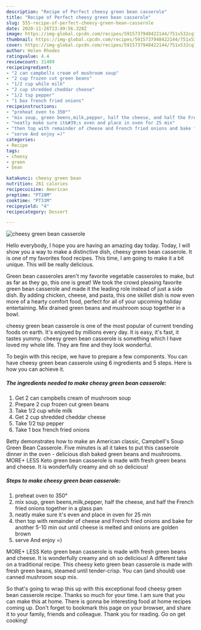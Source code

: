 ```yaml
---
description: "Recipe of Perfect cheesy green bean casserole"
title: "Recipe of Perfect cheesy green bean casserole"
slug: 555-recipe-of-perfect-cheesy-green-bean-casserole
date: 2020-11-26T23:49:56.328Z
image: https://img-global.cpcdn.com/recipes/5915737948422144/751x532cq70/cheesy-green-bean-casserole-recipe-main-photo.jpg
thumbnail: https://img-global.cpcdn.com/recipes/5915737948422144/751x532cq70/cheesy-green-bean-casserole-recipe-main-photo.jpg
cover: https://img-global.cpcdn.com/recipes/5915737948422144/751x532cq70/cheesy-green-bean-casserole-recipe-main-photo.jpg
author: Helen Rhodes
ratingvalue: 4.4
reviewcount: 31409
recipeingredient:
- "2 can campbells cream of mushroom soup"
- "2 cup frozen cut green beans"
- "1/2 cup while milk"
- "2 cup shredded cheddar cheese"
- "1/2 tsp pepper"
- "1 box french fried onions"
recipeinstructions:
- "preheat oven to 350°"
- "mix soup, green beens,milk,pepper, half the cheese, and half the French fried onions together in a glass pan"
- "neatly make sure it&#39;s even and place in oven for 25 min"
- "then top with remainder of cheese and French fried onions and bake for another 5-10 min out until cheese is melted and onions are golden brown"
- "serve And enjoy =)"
categories:
- Recipe
tags:
- cheesy
- green
- bean

katakunci: cheesy green bean 
nutrition: 261 calories
recipecuisine: American
preptime: "PT20M"
cooktime: "PT33M"
recipeyield: "4"
recipecategory: Dessert

---
```



![cheesy green bean casserole](https://img-global.cpcdn.com/recipes/5915737948422144/751x532cq70/cheesy-green-bean-casserole-recipe-main-photo.jpg)

Hello everybody, I hope you are having an amazing day today. Today, I will show you a way to make a distinctive dish, cheesy green bean casserole. It is one of my favorites food recipes. This time, I am going to make it a bit unique. This will be really delicious.

Green bean casseroles aren&#39;t my favorite vegetable casseroles to make, but as far as they go, this one is great! We took the crowd pleasing favorite green bean casserole and made it the leading role instead of just a side dish. By adding chicken, cheese, and pasta, this one skillet dish is now even more of a hearty comfort food, perfect for all of your upcoming holiday entertaining. Mix drained green beans and mushroom soup together in a bowl.

cheesy green bean casserole is one of the most popular of current trending foods on earth. It's enjoyed by millions every day. It is easy, it's fast, it tastes yummy. cheesy green bean casserole is something which I have loved my whole life. They are fine and they look wonderful.


To begin with this recipe, we have to prepare a few components. You can have cheesy green bean casserole using 6 ingredients and 5 steps. Here is how you can achieve it.

<!--inarticleads1-->

##### The ingredients needed to make cheesy green bean casserole:

1. Get 2 can campbells cream of mushroom soup
1. Prepare 2 cup frozen cut green beans
1. Take 1/2 cup while milk
1. Get 2 cup shredded cheddar cheese
1. Take 1/2 tsp pepper
1. Take 1 box french fried onions


Betty demonstrates how to make an American classic, Campbell&#39;s Soup Green Bean Casserole. Five minutes is all it takes to put this casserole dinner in the oven - delicious dish baked green beans and mushrooms. MORE+ LESS Keto green bean casserole is made with fresh green beans and cheese. It is wonderfully creamy and oh so delicious! 

<!--inarticleads2-->

##### Steps to make cheesy green bean casserole:

1. preheat oven to 350°
1. mix soup, green beens,milk,pepper, half the cheese, and half the French fried onions together in a glass pan
1. neatly make sure it&#39;s even and place in oven for 25 min
1. then top with remainder of cheese and French fried onions and bake for another 5-10 min out until cheese is melted and onions are golden brown
1. serve And enjoy =)


MORE+ LESS Keto green bean casserole is made with fresh green beans and cheese. It is wonderfully creamy and oh so delicious! A different take on a traditional recipe. This cheesy keto green bean casserole is made with fresh green beans, steamed until tender-crisp. You can (and should) use canned mushroom soup mix. 

So that's going to wrap this up with this exceptional food cheesy green bean casserole recipe. Thanks so much for your time. I am sure that you can make this at home. There is gonna be interesting food at home recipes coming up. Don't forget to bookmark this page on your browser, and share it to your family, friends and colleague. Thank you for reading. Go on get cooking!
